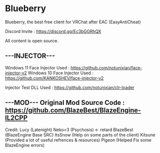 # Blueberry
Blueberry, the best free client for VRChat after EAC (EasyAntiCheat)

Discord Invite : https://discord.gg/Ec3bGGRhQX

All content is open source.

---INJECTOR---
--------------
Windows 11 Face Injector Used : https://github.com/notunixian/face-injector-v2
Windows 10 Face Injector Used : https://github.com/KANKOSHEV/face-injector-v2

Injector Test DLL Used : https://github.com/notunixian/clr-loader


---MOD---
Original Mod Source Code : https://github.com/BlazeBest/BlazeEngine-IL2CPP
---------
Credit:
Lucy (Latenight)
Neko<3 (Psychosis) <- retard
BlazeBest (BlazeEngine Base SRC)
ItsSnow (Help on some parts of the client)
Kitsune (Provided a lot of useful refrences & resources)
Pigeon (Helped Fix some BlazeEngine errors)

